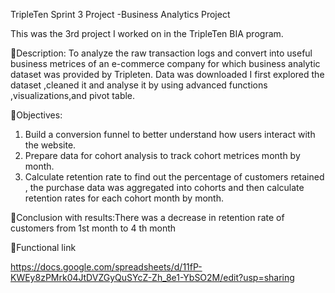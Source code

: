 TripleTen Sprint 3 Project -Business Analytics Project

This was the 3rd project I worked on in the TripleTen BIA program.

🔗Description: To analyze the raw transaction logs and convert into useful business metrices of an e-commerce company  for which business analytic dataset was provided by Tripleten. Data was downloaded I first explored the dataset ,cleaned it and analyse it by using advanced functions ,visualizations,and pivot table.

🔗Objectives:
1. Build a conversion funnel to better understand how users interact with the website.
2. Prepare data for cohort analysis to track cohort metrices month by month.
3. Calculate retention rate to find out the percentage of customers retained , the purchase data was aggregated into cohorts and then calculate retention rates for each cohort month by month.

 🔗Conclusion with results:There was a decrease in retention rate of customers from 1st month to 4 th month 

🔗Functional link






https://docs.google.com/spreadsheets/d/11fP-KWEy8zPMrk04JtDVZGyQuSYcZ-Zh_8e1-YbSO2M/edit?usp=sharing
